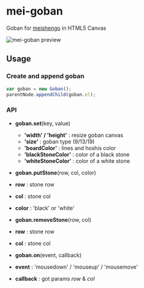 # mei-goban

Goban for [meishengo](https://github.com/dawicorti/meishengo) in HTML5 Canvas

![mei-goban preview](https://raw.githubusercontent.com/dawicorti/mei-goban/static/mei-goban.png)

## Usage

### Create and append goban

```js
var goban = new Goban();
parentNode.appendChild(goban.el);
```

### API

- **goban.set**(key, value)
  - **'width' / 'height'** : resize goban canvas
  - **'size'** : goban type (9/13/19)
  - **'boardColor'** : lines and hoshis color
  - **'blackStoneColor'** : color of a black stone
  - **'whiteStoneColor'** : color of a white stone

- **goban.putStone**(row, col, color)
 - **row** : stone row
 - **col** : stone col
 - **color** : 'black' or 'white'

- **goban.removeStone**(row, col)
 - **row** : stone row
 - **col** : stone col

- **goban.on**(event, callback)
 - **event** : 'mousedown' / 'mouseup' / 'mousemove'
 - **callback** : got params _row_ & _col_
